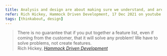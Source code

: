 ```yaml
---
title: Analysis and design are about making sure we understand, and are solving, problems
refer: Rich Hickey, Hammock Driven Development, 17 Dec 2021 on youtube
tags: [thinkabout, design]
---
```

<blockquote>There is no guarantee that if you put together a feature list, even if coming from the customer, that it will solve any problem! We have to solve problems, not create features.
<footer>Rich Hickey, <cite><a href="https://youtu.be/f84n5oFoZBc">Hammock Driven Development</a></cite></footer>
</blockquote>